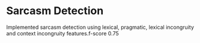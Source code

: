 # Sarcasm Detection
Implemented sarcasm detection using lexical, pragmatic, lexical incongruity and context incongruity features.f-score 0.75
